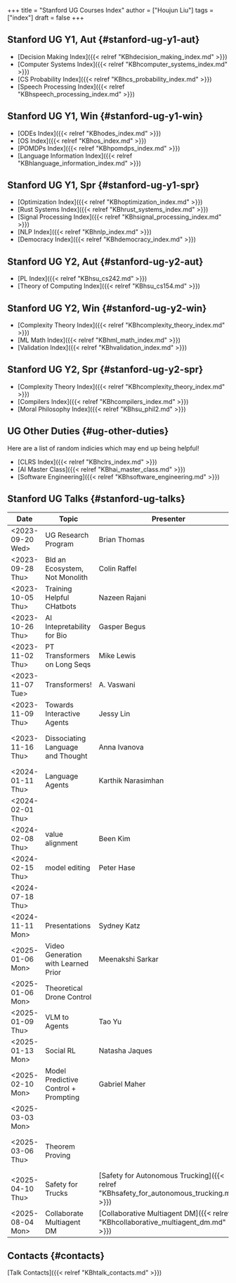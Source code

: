 +++
title = "Stanford UG Courses Index"
author = ["Houjun Liu"]
tags = ["index"]
draft = false
+++

## Stanford UG Y1, Aut {#stanford-ug-y1-aut}

-   [Decision Making Index]({{< relref "KBhdecision_making_index.md" >}})
-   [Computer Systems Index]({{< relref "KBhcomputer_systems_index.md" >}})
-   [CS Probability Index]({{< relref "KBhcs_probability_index.md" >}})
-   [Speech Processing Index]({{< relref "KBhspeech_processing_index.md" >}})


## Stanford UG Y1, Win {#stanford-ug-y1-win}

-   [ODEs Index]({{< relref "KBhodes_index.md" >}})
-   [OS Index]({{< relref "KBhos_index.md" >}})
-   [POMDPs Index]({{< relref "KBhpomdps_index.md" >}})
-   [Language Information Index]({{< relref "KBhlanguage_information_index.md" >}})


## Stanford UG Y1, Spr {#stanford-ug-y1-spr}

-   [Optimization Index]({{< relref "KBhoptimization_index.md" >}})
-   [Rust Systems Index]({{< relref "KBhrust_systems_index.md" >}})
-   [Signal Processing Index]({{< relref "KBhsignal_processing_index.md" >}})
-   [NLP Index]({{< relref "KBhnlp_index.md" >}})
-   [Democracy Index]({{< relref "KBhdemocracy_index.md" >}})


## Stanford UG Y2, Aut {#stanford-ug-y2-aut}

-   [PL Index]({{< relref "KBhsu_cs242.md" >}})
-   [Theory of Computing Index]({{< relref "KBhsu_cs154.md" >}})


## Stanford UG Y2, Win {#stanford-ug-y2-win}

-   [Complexity Theory Index]({{< relref "KBhcomplexity_theory_index.md" >}})
-   [ML Math Index]({{< relref "KBhml_math_index.md" >}})
-   [Validation Index]({{< relref "KBhvalidation_index.md" >}})


## Stanford UG Y2, Spr {#stanford-ug-y2-spr}

-   [Complexity Theory Index]({{< relref "KBhcomplexity_theory_index.md" >}})
-   [Compilers Index]({{< relref "KBhcompilers_index.md" >}})
-   [Moral Philosophy Index]({{< relref "KBhsu_phil2.md" >}})


## UG Other Duties {#ug-other-duties}

Here are a list of random indicies which may end up being helpful!

-   [CLRS Index]({{< relref "KBhclrs_index.md" >}})
-   [AI Master Class]({{< relref "KBhai_master_class.md" >}})
-   [Software Engineering]({{< relref "KBhsoftware_engineering.md" >}})


## Stanford UG Talks {#stanford-ug-talks}

| Date                                                                                         | Topic                                | Presenter                                                                               | Link                                                                                              |
|----------------------------------------------------------------------------------------------|--------------------------------------|-----------------------------------------------------------------------------------------|---------------------------------------------------------------------------------------------------|
| <span class="timestamp-wrapper"><span class="timestamp">&lt;2023-09-20 Wed&gt;</span></span> | UG Research Program                  | Brian Thomas                                                                            | [Stanford UG Research Program]({{< relref "KBhstanford_ug_research_program.md" >}})               |
| <span class="timestamp-wrapper"><span class="timestamp">&lt;2023-09-28 Thu&gt;</span></span> | Bld an Ecosystem, Not Monolith       | Colin Raffel                                                                            | [Build a System]({{< relref "KBhbuild_a_system_not_a_monolyth.md" >}})                            |
| <span class="timestamp-wrapper"><span class="timestamp">&lt;2023-10-05 Thu&gt;</span></span> | Training Helpful CHatbots            | Nazeen Rajani                                                                           | [Training Helpful Chatbots]({{< relref "KBhtraining_helpful_chatbots.md" >}})                     |
| <span class="timestamp-wrapper"><span class="timestamp">&lt;2023-10-26 Thu&gt;</span></span> | AI Intepretability for Bio           | Gasper Begus                                                                            | [AI Intepretability]({{< relref "KBhai_intepretability.md" >}})                                   |
| <span class="timestamp-wrapper"><span class="timestamp">&lt;2023-11-02 Thu&gt;</span></span> | PT Transformers on Long Seqs         | Mike Lewis                                                                              | [Pretraining Long Transformers]({{< relref "KBhpretraining_long_transformers.md" >}})             |
| <span class="timestamp-wrapper"><span class="timestamp">&lt;2023-11-07 Tue&gt;</span></span> | Transformers!                        | A. Vaswani                                                                              | [Transformers]({{< relref "KBhtransformers.md" >}})                                               |
| <span class="timestamp-wrapper"><span class="timestamp">&lt;2023-11-09 Thu&gt;</span></span> | Towards Interactive Agents           | Jessy Lin                                                                               | [Interactive Agent]({{< relref "KBhinteractive_agent.md" >}})                                     |
| <span class="timestamp-wrapper"><span class="timestamp">&lt;2023-11-16 Thu&gt;</span></span> | Dissociating Language and Thought    | Anna Ivanova                                                                            | [Dissociating Language and Thought]({{< relref "KBhdissociating_language_and_thought.md" >}})     |
| <span class="timestamp-wrapper"><span class="timestamp">&lt;2024-01-11 Thu&gt;</span></span> | Language Agents                      | Karthik Narasimhan                                                                      | [Language Agents with Karthik]({{< relref "KBhlanguage_agents.md" >}})                            |
| <span class="timestamp-wrapper"><span class="timestamp">&lt;2024-02-01 Thu&gt;</span></span> |                                      |                                                                                         | [Pretraining Data]({{< relref "KBhpretraining_data.md" >}})                                       |
| <span class="timestamp-wrapper"><span class="timestamp">&lt;2024-02-08 Thu&gt;</span></span> | value alignment                      | Been Kim                                                                                | [LM Alignment]({{< relref "KBhlm_alignment.md" >}})                                               |
| <span class="timestamp-wrapper"><span class="timestamp">&lt;2024-02-15 Thu&gt;</span></span> | model editing                        | Peter Hase                                                                              | [Knowledge Editing]({{< relref "KBhknowledge_editing.md" >}})                                     |
| <span class="timestamp-wrapper"><span class="timestamp">&lt;2024-07-18 Thu&gt;</span></span> |                                      |                                                                                         | [Knowledge Localization]({{< relref "KBhknowledge_localization.md" >}})                           |
| <span class="timestamp-wrapper"><span class="timestamp">&lt;2024-11-11 Mon&gt;</span></span> | Presentations                        | Sydney Katz                                                                             | [Presentations]({{< relref "KBhpresentations.md" >}})                                             |
| <span class="timestamp-wrapper"><span class="timestamp">&lt;2025-01-06 Mon&gt;</span></span> | Video Generation with Learned Prior  | Meenakshi Sarkar                                                                        | [Priors]({{< relref "KBhpriors.md" >}})                                                           |
| <span class="timestamp-wrapper"><span class="timestamp">&lt;2025-01-06 Mon&gt;</span></span> | Theoretical Drone Control            |                                                                                         | [Sliding Mode UAV Control]({{< relref "KBhsliding_mode_uav_control.md" >}})                       |
| <span class="timestamp-wrapper"><span class="timestamp">&lt;2025-01-09 Thu&gt;</span></span> | VLM to Agents                        | Tao Yu                                                                                  | [VLM to Agents]({{< relref "KBhvlm_to_agents.md" >}})                                             |
| <span class="timestamp-wrapper"><span class="timestamp">&lt;2025-01-13 Mon&gt;</span></span> | Social RL                            | Natasha Jaques                                                                          | [Social Reinforcement Learning]({{< relref "KBhlearning.md" >}})                                  |
| <span class="timestamp-wrapper"><span class="timestamp">&lt;2025-02-10 Mon&gt;</span></span> | Model Predictive Control + Prompting | Gabriel Maher                                                                           | [LLM MPC]({{< relref "KBhllm_mpc.md" >}})                                                         |
| <span class="timestamp-wrapper"><span class="timestamp">&lt;2025-03-03 Mon&gt;</span></span> |                                      |                                                                                         | [Planning for Learning]({{< relref "KBhplanning_for_learning.md" >}})                             |
| <span class="timestamp-wrapper"><span class="timestamp">&lt;2025-03-06 Thu&gt;</span></span> | Theorem Proving                      |                                                                                         | [Self-Play Conjection Generalization]({{< relref "KBhself_play_conjection_generalization.md" >}}) |
| <span class="timestamp-wrapper"><span class="timestamp">&lt;2025-04-10 Thu&gt;</span></span> | Safety for Trucks                    | [Safety for Autonomous Trucking]({{< relref "KBhsafety_for_autonomous_trucking.md" >}}) |                                                                                                   |
| <span class="timestamp-wrapper"><span class="timestamp">&lt;2025-08-04 Mon&gt;</span></span> | Collaborate Multiagent DM            | [Collaborative Multiagent DM]({{< relref "KBhcollaborative_multiagent_dm.md" >}})       |                                                                                                   |


## Contacts {#contacts}

[Talk Contacts]({{< relref "KBhtalk_contacts.md" >}})
